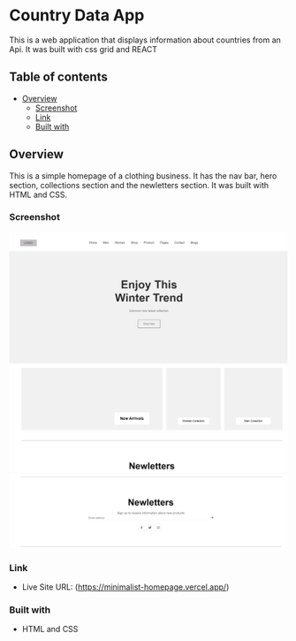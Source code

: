 # Country Data App

This is a web application that displays information about countries from an Api. It was built with css grid and REACT

## Table of contents

- [Overview](#overview)
  - [Screenshot](#screenshot)
  - [Link](#link)
  - [Built with](#built-with)

## Overview
This is a simple homepage of a clothing business. It has the nav bar, hero section, collections section and the newletters section. It was built with HTML and CSS.

### Screenshot

![](./images/minimalist-homepage1.PNG)
![](./images/minimalist-homepage2.PNG)
![](./images/minimalist-homepage3.PNG)


### Link
- Live Site URL: (https://minimalist-homepage.vercel.app/)

### Built with

- HTML and CSS
